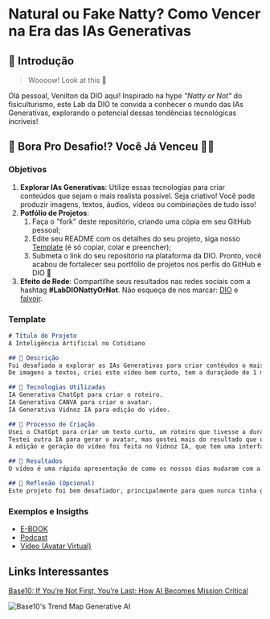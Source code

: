 # Natural ou Fake Natty? Como Vencer na Era das IAs Generativas

## 🚀 Introdução

> Woooow! Look at this 👀

Olá pessoal, Venilton da DIO aqui! Inspirado na hype _"Natty or Not"_ do fisiculturismo, este Lab da DIO te convida a conhecer o mundo das IAs Generativas, explorando o potencial dessas tendências tecnológicas incríveis!

## 🎯 Bora Pro Desafio!? Você Já Venceu 💪🤓

### Objetivos

1. **Explorar IAs Generativas**: Utilize essas tecnologias para criar conteúdos que sejam o mais realista possível. Seja criativo! Você pode produzir imagens, textos, áudios, vídeos ou combinações de tudo isso!
1. **Potfólio de Projetos**:
    1. Faça o "fork" deste repositório, criando uma cópia em seu GitHub pessoal;
    2. Edite seu README com os detalhes do seu projeto, siga nosso [Template](#template) (é só copiar, colar e preencher);
    3. Submeta o link do seu repositório na plataforma da DIO. Pronto, você acabou de fortalecer seu portfólio de projetos nos perfis do GitHub e DIO 🚀
1. **Efeito de Rede**: Compartilhe seus resultados nas redes sociais com a hashtag **#LabDIONattyOrNot**. Não esqueça de nos marcar: [DIO](https://www.linkedin.com/school/dio-makethechange) e [falvojr](https://www.linkedin.com/in/falvojr).

### Template

```markdown
# Título do Projeto
A Inteligência Artificial no Cotidiano

## 📒 Descrição
Fui desafiada a explorar as IAs Generativas para criar contéudos o mais realista possível.
De imagens a textos, criei este vídeo bem curto, tem a duraçãode de 1 minuto, mas é o suficiente para uma pequena amostra de como o nosso dia a dia se transformou com a chegada das IAs Generativas.

## 🤖 Tecnologias Utilizadas
IA Generativa ChatGpt para criar o roteiro.
IA Generativa CANVA para criar o avatar.
IA Generativa Vidnoz IA para edição do vídeo.

## 🧐 Processo de Criação
Usei o ChatGpt para criar um texto curto, um roteiro que tivesse a duração de um vídeo de um minuto.
Testei outra IA para gerar o avatar, mas gostei mais do resultado que o CANVA IA criou.
A edição e geração do vídeo foi feita no Vidnoz IA, que tem uma interface simples, rápida e interessante.

## 🚀 Resultados
O vídeo é uma rápida apresentação de como os nossos dias mudaram com a chegada das IAs Generativas, tudo ficou mais concectado e fascinante!

## 💭 Reflexão (Opcional)
Este projeto foi bem desafiador, principalmente para quem nunca tinha gerado algo com essas tecnologias, mas fiquei impressionada com o poder das IAs, foi uma experiência incrível, ansiosa para aprender muito mais com as IAs Generativas!
```

### Exemplos e Insigths

- [E-BOOK](/exemplos/E-BOOK.md)
- [Podcast](/exemplos/PODCAST.md)
- [Vídeo (Avatar Virtual)](/exemplos/VIDEO.md)

## Links Interessantes

[Base10: If You’re Not First, You’re Last: How AI Becomes Mission Critical](https://base10.vc/post/generative-ai-mission-critical/)

![Base10's Trend Map Generative AI](https://github.com/digitalinnovationone/lab-natty-or-not/assets/730492/f4df26e8-f8f7-4419-8252-c69d73ea930c)

